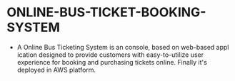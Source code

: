 # ONLINE-BUS-TICKET-BOOKING-SYSTEM
- A Online Bus Ticketing System is an console, based on web-based appl ication designed to provide customers with easy-to-utilize user experience for booking and purchasing tickets online. Finally it's deployed in AWS platform.
